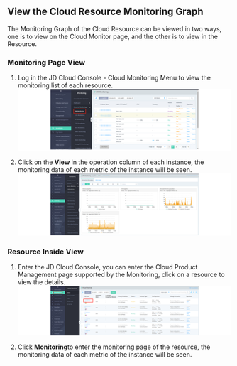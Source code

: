 ## View the Cloud Resource Monitoring Graph
The Monitoring Graph of the Cloud Resource can be viewed in two ways, one is to view on the Cloud Monitor page, and the other is to view in the Resource.
### Monitoring Page View

1. Log in the JD Cloud Console - Cloud Monitoring Menu to view the monitoring list of each resource.
![image](../../../../image/Cloud-Monitor/getting-started/use-RM-01.png)

2. Click on the **View** in the operation column of each instance, the monitoring data of each metric of the instance will be seen.
![image](../../../../image/Cloud-Monitor/getting-started/use-RM-02.png)

### Resource Inside View
1. Enter the JD Cloud Console, you can enter the Cloud Product Management page supported by the Monitoring, click on a resource to view the details.
![image](../../../../image/Cloud-Monitor/getting-started/use-RM-03.png)

2. Click **Monitoring**to enter the monitoring page of the resource, the monitoring data of each metric of the instance will be seen.
